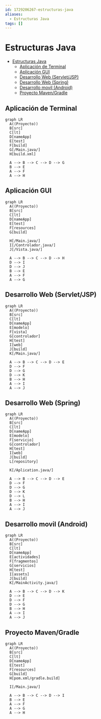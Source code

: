 ```yaml
---
id: 1729206267-estructuras-java
aliases:
  - Estructuras Java
tags: []
---
```


# Estructuras Java

<!--toc:start-->
- [Estructuras Java](#estructuras-java)
  - [Aplicación de Terminal](#aplicación-de-terminal)
  - [Aplicación GUI](#aplicación-gui)
  - [Desarrollo Web (Servlet/JSP)](#desarrollo-web-servletjsp)
  - [Desarrollo Web (Spring)](#desarrollo-web-spring)
  - [Desarrollo movil (Android)](#desarrollo-movil-android)
  - [Proyecto Maven/Gradle](#proyecto-mavengradle)
<!--toc:end-->

## Aplicación de Terminal

```mermaid
graph LR
  A((Proyecto))
  B[src]
  C[lt]
  D[nameApp]
  E[test]
  F[build]
  G[/Main.java/]
  H[build.xml]

  A --> B --> C --> D --> G
  B --> E
  A --> F
  A --> H
```

## Aplicación GUI

```mermaid
graph LR
  A((Proyecto))
  B[src]
  C[lt]
  D[nameApp]
  E[test]
  F[resources]
  G[build]

  H[/Main.java/]
  I[/Controlador.java/]
  J[/Vista.java/]

  A --> B --> C --> D --> H
  D --> I
  D --> J
  B --> E
  A --> F
  A --> G
```

## Desarrollo Web (Servlet/JSP)

```mermaid
graph LR
  A((Proyecto))
  B[src]
  C[lt]
  D[nameApp]
  E[modelo]
  F[vista]
  G[controlador]
  H[test]
  I[web]
  J[build]
  K[/Main.java/]

  A --> B --> C --> D --> E
  D --> F
  D --> G
  D --> K
  B --> H
  A --> I
  A --> J
  ```

## Desarrollo Web (Spring)

```mermaid
graph LR
  A((Proyecto))
  B[src]
  C[lt]
  D[nameApp]
  E[modelo]
  F[servicio]
  G[controlador]
  H[test]
  I[web]
  J[build]
  L[repository]

  K[/Aplication.java/]

  A --> B --> C --> D --> E
  D --> F
  D --> G
  D --> K
  D --> L
  B --> H
  A --> I
  A --> J
  ```

## Desarrollo movil (Android)

```mermaid
graph LR
  A((Proyecto))
  B[src]
  C[lt]
  D[nameApp]
  E[actividades]
  F[fragmentos]
  G[servicios]
  H[test]
  I[assets]
  J[build]
  K[/MainActivity.java/]

  A --> B --> C --> D --> K
  D --> E
  D --> F
  D --> G
  B --> H
  A --> I
  A --> J
  ```

## Proyecto Maven/Gradle

```mermaid
graph LR
  A((Proyecto))
  B[src]
  C[lt]
  D[nameApp]
  E[test]
  F[resources]
  G[build]
  H[pom.xml/gradle.build]

  I[/Main.java/]

  A --> B --> C --> D --> I
  B --> E
  A --> F
  A --> G
  A --> H
  ```
